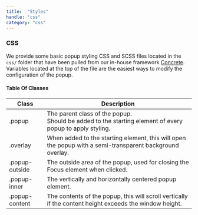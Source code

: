 ```yaml
---
title:  "Styles"
handle: "css"
category: "css"
---
```


### CSS
We provide some basic popup styling CSS and SCSS files located in the `css/` folder that have been pulled from our in-house framework [Concrete](https://elkfox.github.io/Concrete/). Variables located at the top of the file are the easiest ways to modify the configuration of the popup.

#### Table Of Classes

| Class | Description |
| ----- | ----------- |
| .popup | The parent class of the popup.<br /> Should be added to the starting element of every popup to apply styling.|
| .overlay | When added to the starting element, this will open the popup with a semi-transparent background overlay. |
| .popup-outside | The outside area of the popup, used for closing the Focus element when clicked. |
| .popup-inner | The vertically and horizontally centered popup element. |
| .popup-content | The contents of the popup, this will scroll vertically if the content height exceeds the window height. |
